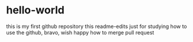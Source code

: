 # hello-world
this is my first github repository
this readme-edits just for studying how to use the github, bravo, wish happy
how to merge pull request
